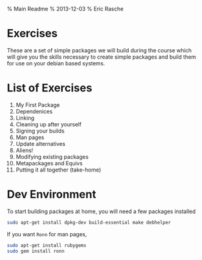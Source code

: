 % Main Readme
% 2013-12-03
% Eric Rasche

# Exercises

These are a set of simple packages we will build during the course which will give you the skills necessary to create simple packages and build them for use on your debian based systems.

# List of Exercises

1. My First Package
2. Dependenices
3. Linking
4. Cleaning up after yourself
5. Signing your builds
6. Man pages
7. Update alternatives
8. Aliens!
9. Modifying existing packages
10. Metapackages and Equivs
11. Putting it all together (take-home)

# Dev Environment

To start building packages at home, you will need a few packages installed 

```bash
sudo apt-get install dpkg-dev build-essential make debhelper
```

If you want `Ronn` for man pages, 

```bash
sudo apt-get install rubygems
sudo gem install ronn
```
